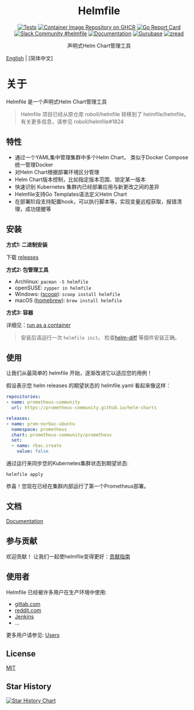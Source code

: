 <!-- markdownlint-configure-file {
  "MD013": {
    "code_blocks": false,
    "tables": false
  },
  "MD033": false,
  "MD041": false
} -->

<div align="center" markdown="1">

# Helmfile

[![Tests](https://github.com/helmfile/helmfile/actions/workflows/ci.yaml/badge.svg?branch=main)](https://github.com/helmfile/helmfile/actions/workflows/ci.yaml?query=branch%3Amain)
[![Container Image Repository on GHCR](https://ghcr-badge.egpl.dev/helmfile/helmfile/latest_tag?trim=major&label=latest "Docker Repository on ghcr")](https://github.com/helmfile/helmfile/pkgs/container/helmfile)
[![Go Report Card](https://goreportcard.com/badge/github.com/helmfile/helmfile)](https://goreportcard.com/report/github.com/helmfile/helmfile)
[![Slack Community #helmfile](https://slack.sweetops.com/badge.svg)](https://slack.sweetops.com)
[![Documentation](https://readthedocs.org/projects/helmfile/badge/?version=latest&style=flat)](https://helmfile.readthedocs.io/en/latest/)
[![Gurubase](https://img.shields.io/badge/Gurubase-Ask%20Helmfile%20Guru-006BFF)](https://gurubase.io/g/helmfile)
[![zread](https://img.shields.io/badge/Ask_Zread-_.svg?style=flat&color=00b0aa&labelColor=000000&logo=data%3Aimage%2Fsvg%2Bxml%3Bbase64%2CPHN2ZyB3aWR0aD0iMTYiIGhlaWdodD0iMTYiIHZpZXdCb3g9IjAgMCAxNiAxNiIgZmlsbD0ibm9uZSIgeG1sbnM9Imh0dHA6Ly93d3cudzMub3JnLzIwMDAvc3ZnIj4KPHBhdGggZD0iTTQuOTYxNTYgMS42MDAxSDIuMjQxNTZDMS44ODgxIDEuNjAwMSAxLjYwMTU2IDEuODg2NjQgMS42MDE1NiAyLjI0MDFWNC45NjAxQzEuNjAxNTYgNS4zMTM1NiAxLjg4ODEgNS42MDAxIDIuMjQxNTYgNS42MDAxSDQuOTYxNTZDNS4zMTUwMiA1LjYwMDEgNS42MDE1NiA1LjMxMzU2IDUuNjAxNTYgNC45NjAxVjIuMjQwMUM1LjYwMTU2IDEuODg2NjQgNS4zMTUwMiAxLjYwMDEgNC45NjE1NiAxLjYwMDFaIiBmaWxsPSIjZmZmIi8%2BCjxwYXRoIGQ9Ik00Ljk2MTU2IDEwLjM5OTlIMi4yNDE1NkMxLjg4ODEgMTAuMzk5OSAxLjYwMTU2IDEwLjY4NjQgMS42MDE1NiAxMS4wMzk5VjEzLjc1OTlDMS42MDE1NiAxNC4xMTM0IDEuODg4MSAxNC4zOTk5IDIuMjQxNTYgMTQuMzk5OUg0Ljk2MTU2QzUuMzE1MDIgMTQuMzk5OSA1LjYwMTU2IDE0LjExMzQgNS42MDE1NiAxMy43NTk5VjExLjAzOTlDNS42MDE1NiAxMC42ODY0IDUuMzE1MDIgMTAuMzk5OSA0Ljk2MTU2IDEwLjM5OTlaIiBmaWxsPSIjZmZmIi8%2BCjxwYXRoIGQ9Ik0xMy43NTg0IDEuNjAwMUgxMS4wMzg0QzEwLjY4NSAxLjYwMDEgMTAuMzk4NCAxLjg4NjY0IDEwLjM5ODQgMi4yNDAxVjQuOTYwMUMxMC4zOTg0IDUuMzEzNTYgMTAuNjg1IDUuNjAwMSAxMS4wMzg0IDUuNjAwMUgxMy43NTg0QzE0LjExMTkgNS42MDAxIDE0LjM5ODQgNS4zMTM1NiAxNC4zOTg0IDQuOTYwMVYyLjI0MDFDMTQuMzk4NCAxLjg4NjY0IDE0LjExMTkgMS42MDAxIDEzLjc1ODQgMS42MDAxWiIgZmlsbD0iI2ZmZiIvPgo8cGF0aCBkPSJNNCAxMkwxMiA0TDQgMTJaIiBmaWxsPSIjZmZmIi8%2BCjxwYXRoIGQ9Ik00IDEyTDEyIDQiIHN0cm9rZT0iI2ZmZiIgc3Ryb2tlLXdpZHRoPSIxLjUiIHN0cm9rZS1saW5lY2FwPSJyb3VuZCIvPgo8L3N2Zz4K&logoColor=ffffff)](https://zread.ai/helmfile/helmfile)

声明式Helm Chart管理工具
<br />

</div>

[English](./README.md) | [简体中文]

# 关于

Helmfile 是一个声明式Helm Chart管理工具

> Helmfile 项目已经从原仓库 roboll/helmfile 转移到了 helmfile/helmfile。有关更多信息，请参见 roboll/helmfile#1824

## 特性

- 通过一个YAML集中管理集群中多个Helm Chart， 类似于Docker Compose统一管理Docker
- 对Helm Chart根据部署环境区分管理
- Helm Chart版本控制，比如指定版本范围、锁定某一版本
- 快速识别 Kubernetes 集群内已经部署应用与新更改之间的差异
- Helmfile支持Go Templates语法定义Helm Chart
- 在部署阶段支持配置hook，可以执行脚本等，实现变量远程获取，报错清理，成功提醒等


## 安装

**方式1: 二进制安装**

下载 [releases](https://github.com/helmfile/helmfile/releases)

**方式2: 包管理工具**

* Archlinux: `pacman -S helmfile`
* openSUSE: `zypper in helmfile`
* Windows: ([scoop](https://scoop.sh/)): `scoop install helmfile`
* macOS ([homebrew](https://brew.sh/)): `brew install helmfile`

**方式3: 容器**

详细见：[run as a container](https://helmfile.readthedocs.io/en/latest/#running-as-a-container)

> 安装后请运行一次 `helmfile init`。 检查[helm-diff](https://github.com/databus23/helm-diff) 等插件安装正确。

## 使用

让我们从最简单的 helmfile 开始，逐渐改进它以适应您的用例！

假设表示您 helm releases 的期望状态的 helmfile.yaml 看起来像这样：

```yaml
repositories:
- name: prometheus-community
  url: https://prometheus-community.github.io/helm-charts

releases:
- name: prom-norbac-ubuntu
  namespace: prometheus
  chart: prometheus-community/prometheus
  set:
  - name: rbac.create
    value: false
```

通过运行来同步您的Kubernetes集群状态到期望状态:

```console
helmfile apply
```

恭喜！您现在已经在集群内部运行了第一个Prometheus部署。


## 文档

[Documentation](https://helmfile.readthedocs.io/)


## 参与贡献

欢迎贡献！ 让我们一起使helmfile变得更好：[贡献指南](https://helmfile.readthedocs.io/en/latest/contributing/)


## 使用者

Helmfile 已经被许多用户在生产环境中使用:

* [gitlab.com](https://gitlab.com)
* [reddit.com](https://reddit.com)
* [Jenkins](https://jenkins.io)
* ...

更多用户请参见: [Users](https://helmfile.readthedocs.io/en/latest/users/)


## License

[MIT](https://github.com/helmfile/helmfile/blob/main/LICENSE)

## Star History

[![Star History Chart](https://api.star-history.com/svg?repos=helmfile/helmfile&type=Date)](https://star-history.com/#helmfile/helmfile&Date)
